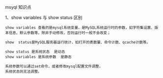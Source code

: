 msyql 知识点


1、show variables 与 show status 区别

    show variables 查看的是mysql系统变量，是MySQL系统运行时的参数，如字符集设置、版本信息、默认参数等，除非手动修改，否则运行时一般不会改变；

    show  status是MySQL服务器运行统计，如打开的表数量、命令计数、qcache计数等。

    show status 是系统状态  是动态
    show variables 是系统参数  是静态
    
    系统参数可以通过set命令，或者修改mysql配置文件调整，
    系统状态则无法调整。